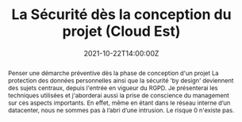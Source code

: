 ---
title: La Sécurité dès la conception du projet (Cloud Est)

event: Cloud Est 2021
event_url: http://cloudest-event.fr/

location: En ligne

summary: Depuis l'entrée en vigueur du RGPD, la protection des données personnelles (PII) ainsi que la sécurité "by design" deviennent des sujets centraux 
abstract: "Penser une démarche préventive dès la phase de conception d'un projet

La protection des données personnelles ainsi que la sécurité 'by design' deviennent des sujets centraux, depuis l'entrée en vigueur du RGPD.

Je présenterai les techniques utilisées et j'aborderai aussi la prise de conscience du management sur ces aspects importants.

En effet, même en étant dans le réseau interne d’un datacenter, nous ne sommes pas à l’abri d’une intrusion. Le risque 0 n'existe pas."

date: "2021-10-22T14:00:00Z"
date_end: "2021-10-22T15:00:00Z"
all_day: false

publishDate: "2021-09-18T00:00:00Z"

authors: [David Aparicio]
tags: [Cybersécurité]

featured: false

image:
  caption: 'Crédits: [**Slides**](../../talks/CloudEst2021_La_securite_des_la_conception.pdf)'
  focal_point: Right

links:
- name: Vidéo
  url: https://youtu.be/P_lnXgy8mNU
url_code: ""
url_pdf: ""
url_slides: "talks/CloudEst2021_La_securite_des_la_conception.pdf"
url_video: ""

slides: ""
projects: []
---